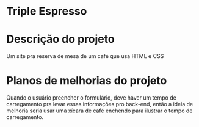 # Triple Espresso

# Descrição do projeto

Um site pra reserva de mesa de um café que usa HTML e CSS

# Planos de melhorias do projeto

Quando o usuário preencher o formulário, deve haver um tempo de carregamento pra levar essas informações pro back-end, então a ideia de melhoria seria usar uma xícara de café enchendo para ilustrar o tempo de carregamento.
